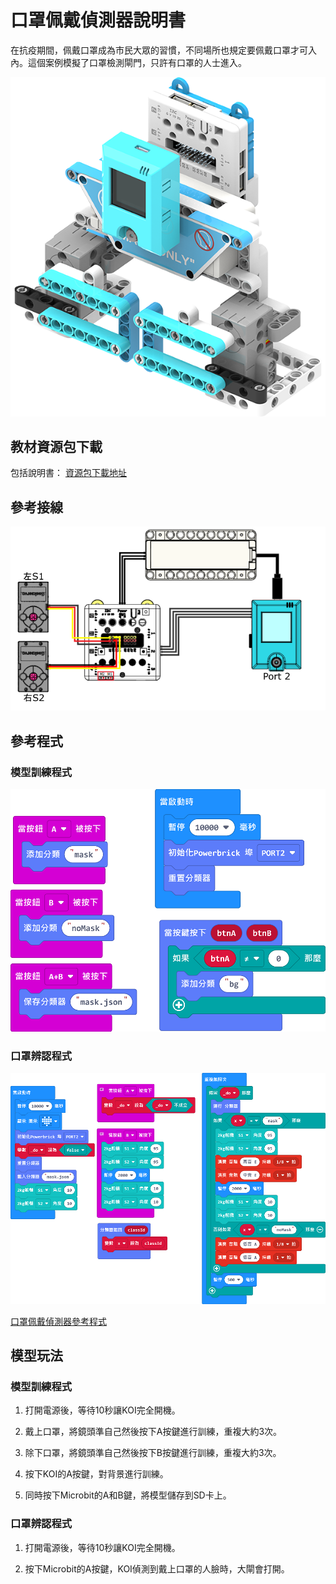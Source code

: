 # 口罩佩戴偵測器說明書

在抗疫期間，佩戴口罩成為市民大眾的習慣，不同場所也規定要佩戴口罩才可入內。這個案例模擬了口罩檢測閘門，只許有口罩的人士進入。

![](../../images/maskdoor.png)

## 教材資源包下載

包括說明書： [資源包下載地址](https://bit.ly/AIHealthCareSetBuildingGuide)

## 參考接線

![](./images/maskdoorcon.png)

## 參考程式

### 模型訓練程式

![](./images/mask_train_code.png)

### 口罩辨認程式

![](./images/maskdoorcode.png)

[口罩佩戴偵測器參考程式](https://makecode.microbit.org/_93vXqc757UKc)

## 模型玩法

### 模型訓練程式

1. 打開電源後，等待10秒讓KOI完全開機。

2. 戴上口罩，將鏡頭準自己然後按下A按鍵進行訓練，重複大約3次。

3. 除下口罩，將鏡頭準自己然後按下B按鍵進行訓練，重複大約3次。

4. 按下KOI的A按鍵，對背景進行訓練。

5. 同時按下Microbit的A和B鍵，將模型儲存到SD卡上。

### 口罩辨認程式

1. 打開電源後，等待10秒讓KOI完全開機。

2. 按下Microbit的A按鍵，KOI偵測到戴上口罩的人臉時，大閘會打開。

